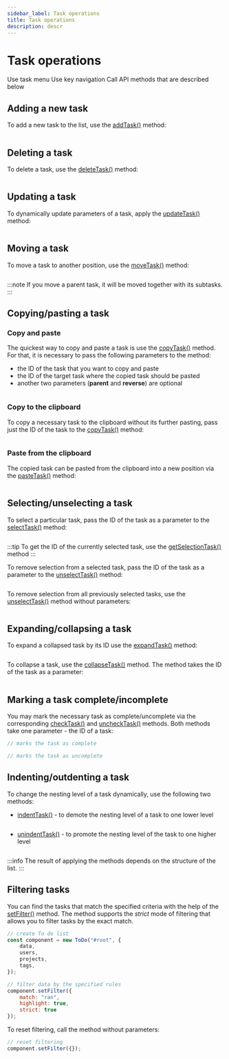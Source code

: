 ```yaml
---
sidebar_label: Task operations
title: Task operations
description: descr
---
```


# Task operations

Use task menu
Use key navigation
Call API methods that are described below

## Adding a new task

To add a new task to the list, use the [addTask()](../../api/methods/addtask_method/) method:

~~~js
~~~

## Deleting a task

To delete a task, use the [deleteTask()](../../api/methods/deletetask_method/) method:

~~~js
~~~

## Updating a task

To dynamically update parameters of a task, apply the [updateTask()](../../api/methods/updatetask_method/) method:

~~~js
~~~

## Moving a task

To move a task to another position, use the [moveTask()](../../api/methods/movetask_method/) method:

~~~js
~~~

:::note
If you move a parent task, it will be moved together with its subtasks.
:::

## Copying/pasting a task

### Copy and paste

The quickest way to copy and paste a task is use the [copyTask()](../../api/methods/copytask_method/) method. For that, it is necessary to pass the following parameters to the method: 
- the ID of the task that you want to copy and paste
- the ID of the target task where the copied task should be pasted
- another two parameters (**parent** and **reverse**) are optional

~~~js
~~~

### Copy to the clipboard

To copy a necessary task to the clipboard without its further pasting, pass just the ID of the task to the [copyTask()](../../api/methods/copytask_method/) method:

~~~js
~~~

### Paste from the clipboard

The copied task can be pasted from the clipboard into a new position via the [pasteTask()](../../api/methods/pastetask_method/) method:

~~~js
~~~

## Selecting/unselecting a task

To select a particular task, pass the ID of the task as a parameter to the [selectTask()](../../api/methods/selecttask_method/) method:

~~~js
~~~

:::tip
To get the ID of the currently selected task, use the [getSelectionTask()](../../api/methods/getselectiontask_method/) method
:::

To remove selection from a selected task, pass the ID of the task as a parameter to the [unselectTask()](../../api/methods/unselecttask_method/) method:

~~~js
~~~


To remove selection from all previously selected tasks, use the [unselectTask()](../../api/methods/unselecttask_method/) method without parameters:

~~~js
~~~

## Expanding/collapsing a task

To expand a collapsed task by its ID use the [expandTask()](../../api/methods/expandtask_method/) method:

~~~js
~~~

To collapse a task, use the [collapseTask()](../../api/methods/collapsetask_method/) method. The method takes the ID of the task as a parameter:

~~~js
~~~

## Marking a task complete/incomplete

You may mark the necessary task as complete/uncomplete via the corresponding [checkTask()](../../api/methods/checktask_method/) and [uncheckTask()](../../api/methods/unchecktask_method/) methods. Both methods take one parameter - the ID of a task:

~~~js
// marks the task as complete

// marks the task as uncomplete

~~~

## Indenting/outdenting a task

To change the nesting level of a task dynamically, use the following two methods:
- [indentTask()](../../api/methods/indenttask_method/) - to demote the nesting level of a task to one lower level

~~~js
~~~

- [unindentTask()](../../api/methods/unindenttask_method/) - to promote the nesting level of the task to one higher level

~~~js
~~~

:::info
The result of applying the methods depends on the structure of the list.
:::

## Filtering tasks

You can find the tasks that match the specified criteria with the help of the [setFilter()](../../api/methods/setfilter_method/) method. The method supports the *strict* mode of filtering that allows you to filter tasks by the exact match.

~~~js
// create To do list
const component = new ToDo("#root", {
	data,
	users,
	projects,
	tags,
});

// filter data by the specified rules
component.setFilter({
	match: "ran",
	highlight: true,
	strict: true
});
~~~

To reset filtering, call the method without parameters:

~~~js
// reset filtering
component.setFilter({});
~~~